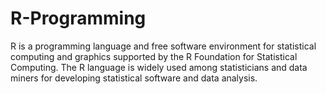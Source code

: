 # R-Programming
R is a programming language and free software environment for statistical computing and graphics supported by the R Foundation for Statistical Computing. The R language is widely used among statisticians and data miners for developing statistical software and data analysis.
